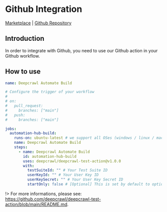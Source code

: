 # Github Integration

[Marketplace](https://github.com/marketplace/actions/deepcrawl-automation-hub) | [Github Repository](https://github.com/deepcrawl/deepcrawl-test-action)

## Introduction

In order to integrate with Github, you need to use our Github action in your Github workflow.

## How to use

```yaml
name: Deepcrawl Automate Build

# Configure the trigger of your workflow
#
# on:
#   pull_request:
#     branches: ["main"]
#   push:
#     branches: ["main"]

jobs:
  automation-hub-build:
    runs-on: ubuntu-latest # we support all OSes (windows / linux / macos)
    name: Deepcrawl Automate Build
    steps:
      - name: Deepcrawl Automate Build
        id: automation-hub-build
        uses: deepcrawl/deepcrawl-test-action@v1.0.0
        with:
          testSuiteId: "" # Your Test Suite ID
          userKeyId: "" # Your User Key ID
          userKeySecret: "" # Your User Key Secret ID
          startOnly: false # [Optional] This is set by default to optional and it flags if this is blocking
```

!> For more informations, please see: https://github.com/deepcrawl/deepcrawl-test-action/blob/main/README.md.
